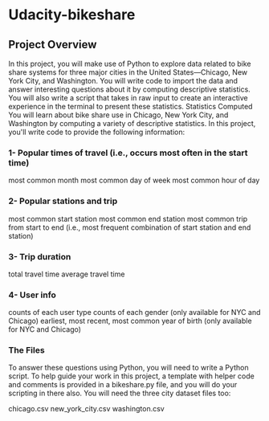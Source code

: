 # Udacity-bikeshare

## Project Overview
In this project, you will make use of Python to explore data related to bike share systems for three major cities in the United States—Chicago, New York City, and Washington. You will write code to import the data and answer interesting questions about it by computing descriptive statistics. You will also write a script that takes in raw input to create an interactive experience in the terminal to present these statistics.
Statistics Computed
You will learn about bike share use in Chicago, New York City, and Washington by computing a variety of descriptive statistics. In this project, you'll write code to provide the following information:

### 1- Popular times of travel (i.e., occurs most often in the start time)

most common month
most common day of week
most common hour of day
### 2- Popular stations and trip

most common start station
most common end station
most common trip from start to end (i.e., most frequent combination of start station and end station)
### 3- Trip duration

total travel time
average travel time
### 4- User info

counts of each user type
counts of each gender (only available for NYC and Chicago)
earliest, most recent, most common year of birth (only available for NYC and Chicago)
### The Files
To answer these questions using Python, you will need to write a Python script. To help guide your work in this project, a template with helper code and comments is provided in a bikeshare.py file, and you will do your scripting in there also. You will need the three city dataset files too:

chicago.csv
new_york_city.csv
washington.csv
